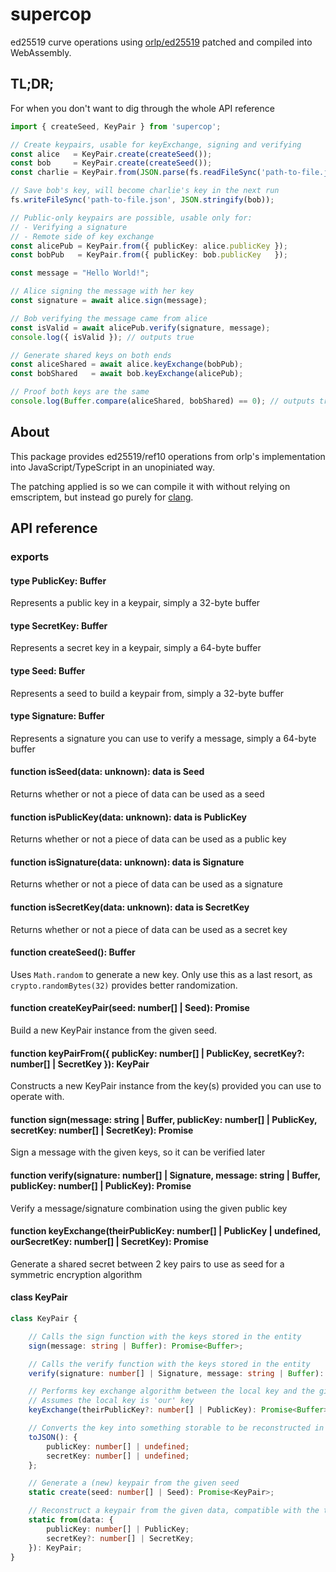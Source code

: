 # supercop

ed25519 curve operations using [orlp/ed25519](https://github.com/orlp/ed25519) patched and compiled into WebAssembly.

## TL;DR;

For when you don't want to dig through the whole API reference

```typescript
import { createSeed, KeyPair } from 'supercop';

// Create keypairs, usable for keyExchange, signing and verifying
const alice   = KeyPair.create(createSeed());
const bob     = KeyPair.create(createSeed());
const charlie = KeyPair.from(JSON.parse(fs.readFileSync('path-to-file.json')));

// Save bob's key, will become charlie's key in the next run
fs.writeFileSync('path-to-file.json', JSON.stringify(bob));

// Public-only keypairs are possible, usable only for:
// - Verifying a signature
// - Remote side of key exchange
const alicePub = KeyPair.from({ publicKey: alice.publicKey });
const bobPub   = KeyPair.from({ publicKey: bob.publicKey   });

const message = "Hello World!";

// Alice signing the message with her key
const signature = await alice.sign(message);

// Bob verifying the message came from alice
const isValid = await alicePub.verify(signature, message);
console.log({ isValid }); // outputs true

// Generate shared keys on both ends
const aliceShared = await alice.keyExchange(bobPub);
const bobShared   = await bob.keyExchange(alicePub);

// Proof both keys are the same
console.log(Buffer.compare(aliceShared, bobShared) == 0); // outputs true
```

## About

This package provides ed25519/ref10 operations from orlp's implementation into JavaScript/TypeScript in an unopiniated way.

The patching applied is so we can compile it with without relying on emscriptem, but instead go purely for [clang](https://clang.llvm.org/).


## API reference

### exports

#### type PublicKey: Buffer

Represents a public key in a keypair, simply a 32-byte buffer

#### type SecretKey: Buffer

Represents a secret key in a keypair, simply a 64-byte buffer

#### type Seed: Buffer

Represents a seed to build a keypair from, simply a 32-byte buffer

#### type Signature: Buffer

Represents a signature you can use to verify a message, simply a 64-byte buffer

#### function isSeed(data: unknown): data is Seed

Returns whether or not a piece of data can be used as a seed

#### function isPublicKey(data: unknown): data is PublicKey

Returns whether or not a piece of data can be used as a public key

#### function isSignature(data: unknown): data is Signature

Returns whether or not a piece of data can be used as a signature

#### function isSecretKey(data: unknown): data is SecretKey

Returns whether or not a piece of data can be used as a secret key

#### function createSeed(): Buffer

Uses `Math.random` to generate a new key. Only use this as a last resort, as `crypto.randomBytes(32)` provides better randomization.

#### function createKeyPair(seed: number[] | Seed): Promise<KeyPair>

Build a new KeyPair instance from the given seed.

#### function keyPairFrom({ publicKey: number[] | PublicKey, secretKey?: number[] | SecretKey }): KeyPair

Constructs a new KeyPair instance from the key(s) provided you can use to operate with.

#### function sign(message: string | Buffer, publicKey: number[] | PublicKey, secretKey: number[] | SecretKey): Promise<Signature>

Sign a message with the given keys, so it can be verified later

#### function verify(signature: number[] | Signature, message: string | Buffer, publicKey: number[] | PublicKey): Promise<boolean>

Verify a message/signature combination using the given public key

#### function keyExchange(theirPublicKey: number[] | PublicKey | undefined, ourSecretKey: number[] | SecretKey): Promise<Buffer>

Generate a shared secret between 2 key pairs to use as seed for a symmetric encryption algorithm

#### class KeyPair

```typescript
class KeyPair {

    // Calls the sign function with the keys stored in the entity
    sign(message: string | Buffer): Promise<Buffer>;

    // Calls the verify function with the keys stored in the entity
    verify(signature: number[] | Signature, message: string | Buffer): Promise<boolean>;

    // Performs key exchange algorithm between the local key and the given key
    // Assumes the local key is 'our' key
    keyExchange(theirPublicKey?: number[] | PublicKey): Promise<Buffer>;

    // Converts the key into something storable to be reconstructed in a later run
    toJSON(): {
        publicKey: number[] | undefined;
        secretKey: number[] | undefined;
    };

    // Generate a (new) keypair from the given seed
    static create(seed: number[] | Seed): Promise<KeyPair>;

    // Reconstruct a keypair from the given data, compatible with the toJSON output format
    static from(data: {
        publicKey: number[] | PublicKey;
        secretKey?: number[] | SecretKey;
    }): KeyPair;
}
```
